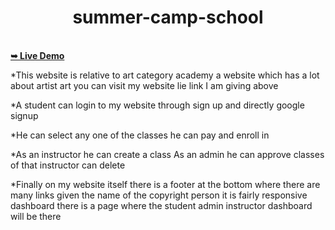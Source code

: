   <h1 align="center">summer-camp-school</h1>
<br/>
  <a href="https://summer-camp-school.netlify.app/"><strong>➥ Live Demo</strong></a>

*This website is relative to art category academy a website which has a lot about artist art you can visit my website lie link I am giving above

*A student can login to my website through sign up and directly google signup

*He can select any one of the classes he can pay and enroll in

*As an instructor he can create a class As an admin he can approve classes of that instructor can delete

*Finally on my website itself there is a footer at the bottom where there are many links given the name of the copyright person it is fairly responsive dashboard there is a page where the student admin instructor dashboard will be there

